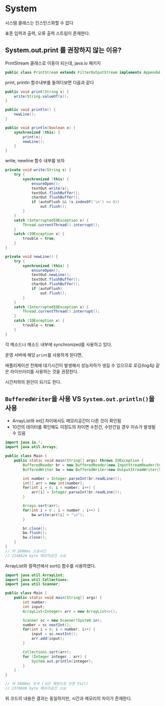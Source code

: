 # System

시스템 클래스는 인스턴스화할 수 없다

표준 입력과 출력, 오류 출력 스트림이 존재한다.

## System.out.print 를 권장하지 않는 이유?

PrintStream 클래스로 이동이 되는데, java.io 패키지

```java
public class PrintStream extends FilterOutputStream implements Appendable, Closeable
```

print, println 함수내부를 들여다보면 다음과 같다

```java
public void print(String s) {
    write(String.valueOf(s));
}

public void println() {
    newLine();
}

public void println(boolean x) {
    synchronized (this) {
        print(x);
        newLine();
    }
}
```

write, newline 함수 내부를 보자

```java
private void write(String s) {
    try {
        synchronized (this) {
            ensureOpen();
            textOut.write(s);
            textOut.flushBuffer();
            charOut.flushBuffer();
            if (autoFlush && (s.indexOf('\n') >= 0))
                out.flush();
        }
    }
    catch (InterruptedIOException x) {
        Thread.currentThread().interrupt();
    }
    catch (IOException x) {
        trouble = true;
    }
}

private void newLine() {
    try {
        synchronized (this) {
            ensureOpen();
            textOut.newLine();
            textOut.flushBuffer();
            charOut.flushBuffer();
            if (autoFlush)
                out.flush();
        }
    }
    catch (InterruptedIOException x) {
        Thread.currentThread().interrupt();
    }
    catch (IOException x) {
        trouble = true;
    }
}
```

각 메소드나 메소드 내부에 synchronized를 사용하고 있다.

운영 서버에 해당 `print`를 사용하게 된다면, 

애플리케이션 전체에 대기시간이 발생해서 성능저하가 생길 수 있으므로 로깅(log4j) 같은 라이브러리를 사용하는 것을 권장한다.

시간저하의 원인이 되기도 한다.

## `BufferedWriter`을 사용 VS `System.out.println()`을 사용

  - ArrayList와 int[] 차이에서도 메모리공간이 다른 것이 확인됨
  - 10건의 데이터를 확인해도 이정도의 차이면 수천건, 수만건일 경우 이슈가 발생될 수 있음

```java
import java.io.*;
import java.util.Arrays;

public class Main {
    public static void main(String[] args) throws IOException {
        BufferedReader br = new BufferedReader(new InputStreamReader(System.in));
        BufferedWriter bw = new BufferedWriter(new OutputStreamWriter(System.out));

        int number = Integer.parseInt(br.readLine());
        int[] arr = new int[number];
        for(int i = 0; i < number; i++) {
            arr[i] = Integer.parseInt(br.readLine());
        }

        Arrays.sort(arr);
        for(int i = 0 ; i < number ; i++) {
            bw.write(arr[i] + "\n");
        }

        br.close();
        bw.flush();
        bw.close();
    }
}
// 약 2600ms 소요시간
// 2148624 byte 메모리공간 소요
```

ArrayList와 컬렉션에서 sort() 함수를 사용하였다.

```java
import java.util.ArrayList;
import java.util.Collections;
import java.util.Scanner;

public class Main {
    public static void main(String[] args) {
        int number;
        int input;
        ArrayList<Integer> arr = new ArrayList<>();

        Scanner sc = new Scanner(System.in);
        number = sc.nextInt();
        for(int i = 0; i < number; i++) {
            input = sc.nextInt();
            arr.add(input);
        }

        Collections.sort(arr);
        for (Integer integer : arr) {
            System.out.println(integer);
        }
    }
}

// 약 3000ms 초과 (시간 제한으로 인한 Fail)
// 2370696 byte 메모리공간 소요
```

위 코드의 내용은 결과는 동일하지만, 시간과 메모리의 차이가 존재한다.

